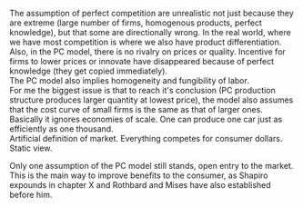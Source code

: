 The assumption of perfect competition are unrealistic not just because they are extreme (large number of firms, homogenous products,  perfect knowledge), but that some are directionally wrong. In the real world, where we have most competition is where we also have product differentiation.  
Also, in the PC model, there is no rivalry on prices or quality. Incentive for firms to lower prices or innovate have disappeared because of perfect knowledge (they get copied immediately).  
The PC model also implies homogeneity and fungibility of labor.  
For me the biggest issue is that to reach it's conclusion (PC production structure produces larger quantity at lowest price), the model also assumes that the cost curve of small firms is the same as that of larger ones. Basically it ignores economies of scale. One can produce one car just as efficiently as one thousand.  
Artificial definition of market. Everything competes for consumer dollars.  
Static view.  

Only one assumption of the PC model still stands, open entry to the market. This is the main way to improve benefits to the consumer, as Shapiro expounds in chapter X and Rothbard and Mises have also established before him.


